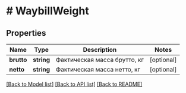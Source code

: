 # # WaybillWeight

## Properties

Name | Type | Description | Notes
------------ | ------------- | ------------- | -------------
**brutto** | **string** | Фактическая масса брутто, кг | [optional]
**netto** | **string** | Фактическая масса нетто, кг | [optional]

[[Back to Model list]](../../README.md#models) [[Back to API list]](../../README.md#endpoints) [[Back to README]](../../README.md)
